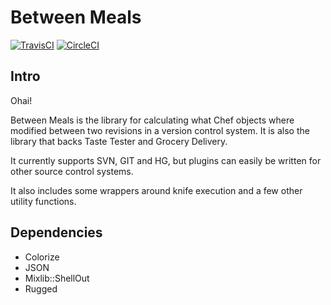 # Between Meals

[![TravisCI](https://travis-ci.org/facebook/between-meals.svg)](http://travis-ci.org/facebook/between-meals)
[![CircleCI](https://circleci.com/gh/facebook/between-meals.svg?style=svg)](https://circleci.com/gh/facebook/between-meals)

## Intro
Ohai!

Between Meals is the library for calculating what Chef objects where modified
between two revisions in a version control system. It is also the library
that backs Taste Tester and Grocery Delivery.

It currently supports SVN, GIT and HG, but plugins can easily be written for
other source control systems.

It also includes some wrappers around knife execution and a few other utility
functions.

## Dependencies

* Colorize
* JSON
* Mixlib::ShellOut
* Rugged

